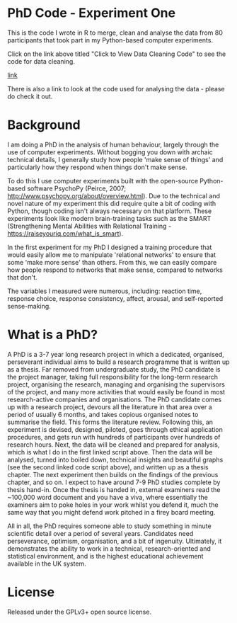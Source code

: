 # PhD Code - Experiment One
This is the code I wrote in R to merge, clean and analyse the data from 80 participants that took part in my Python-based computer experiments.

Click on the link above titled "Click to View Data Cleaning Code" to see the code for data cleaning.

[link](https://github.com/S-Ashcroft/PhD-Code--Experiment-One/blob/master/Click%20to%20View%20Data%20Cleaning%20Code.r)

There is also a link to look at the code used for analysing the data - please do check it out.

# Background
I am doing a PhD in the analysis of human behaviour, largely through the use of computer experiments. Without bogging you down with archaic technical details, I generally study how people 'make sense of things' and particularly how they respond when things don't make sense.

To do this I use computer experiments built with the open-source Python-based software PsychoPy (Peirce, 2007; http://www.psychopy.org/about/overview.html). Due to the technical and novel nature of my experiment this did require quite a bit of coding with Python, though coding isn't always necessary on that platform. These experiments look like modern brain-training tasks such as the SMART (Strengthening Mental Abilities with Relational Training - https://raiseyouriq.com/what_is_smart). 

In the first experiment for my PhD I designed a training procedure that would easily allow me to manipulate 'relational networks' to ensure that some 'make more sense' than others. From this, we can easily compare how people respond to networks that make sense, compared to networks that don't.

The variables I measured were numerous, including: reaction time, response choice, response consistency, affect, arousal, and self-reported sense-making.

# What is a PhD?
A PhD is a 3-7 year long research project in which a dedicated, organised, perseverant individual aims to build a research programme that is written up as a thesis. Far removed from undergraduate study, the PhD candidate is the project manager, taking full responsibility for the long-term research project, organising the research, managing and organising the supervisors of the project, and many more activities that would easily be found in most research-active companies and organisations. The PhD candidate comes up with a research project, devours all the literature in that area over a period of usually 6 months, and takes copious organised notes to summarise the field. This forms the literature review. Following this, an experiment is devised, designed, piloted, goes through ethical application procedures, and gets run with hundreds of participants over hundreds of research hours. Next, the data will be cleaned and prepared for analysis, which is what I do in the first linked script above. Then the data will be analysed, turned into boiled down, technical insights and beautiful graphs (see the second linked code script above), and written up as a thesis chapter. The next experiment then builds on the findings of the previous chapter, and so on. I expect to have around 7-9 PhD studies complete by thesis hand-in. Once the thesis is handed in, external examiners read the ~100,000 word document and you have a viva, where essentially the examiners aim to poke holes in your work whilst you defend it, much the same way that you might defend work pitched in a firey board meeting.

All in all, the PhD requires someone able to study something in minute scientific detail over a period of several years. Candidates need perseverance, optimism, organisation, and a bit of ingenuity. Ultimately, it demonstrates the ability to work in a technical, research-oriented and statistical environment, and is the highest educational achievement available in the UK system.

# License
Released under the GPLv3+ open source license.
